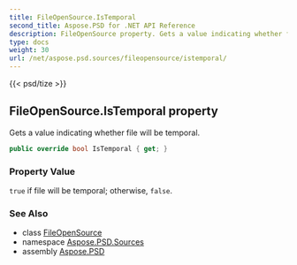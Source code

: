 ```yaml
---
title: FileOpenSource.IsTemporal
second_title: Aspose.PSD for .NET API Reference
description: FileOpenSource property. Gets a value indicating whether file will be temporal
type: docs
weight: 30
url: /net/aspose.psd.sources/fileopensource/istemporal/
---
```

{{< psd/tize >}}
## FileOpenSource.IsTemporal property

Gets a value indicating whether file will be temporal.

```csharp
public override bool IsTemporal { get; }
```

### Property Value

`true` if file will be temporal; otherwise, `false`.

### See Also

* class [FileOpenSource](../)
* namespace [Aspose.PSD.Sources](../../../aspose.psd.sources/)
* assembly [Aspose.PSD](../../../)


